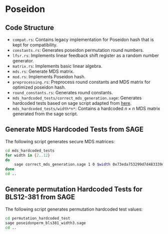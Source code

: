 # Poseidon

## Code Structure

* `compat.rs`: Contains legacy implementation for Poseidon hash that is kept for compatibility.
* `constants.rs`: Generates poseidon permutation round numbers.
* `lfsr.rs`: Implements linear feedback shift register as a random number generator.
* `matrix.rs`: Implements basic linear algebra.
* `mds.rs`: Generate MDS matrix.
* `mod.rs`: Implements Poseidon hash.
* `preprocessing.rs`: Preprocess round constants and MDS matrix for optimized poseidon hash.
* `round_constants.rs`: Generates round constants.
* `mds_hardcoded_tests/correct_mds_generation.sage`: Generates hardcoded tests based on sage script adapted from [here](https://extgit.iaik.tugraz.at/krypto/hadeshash/-/blob/master/code/generate_parameters_grain.sage).
* `mds_hardcoded_tests/width*n*`: Contains a hardcoded $n\times n$ MDS matrix generated from the sage script.

## Generate MDS Hardcoded Tests from SAGE

The following script generates secure MDS matrices:

```sh
cd mds_hardcoded_tests
for width in {2..12}
do
    sage correct_mds_generation.sage 1 0 $width 0x73eda753299d7d483339d80809a1d80553bda402fffe5bfeffffffff00000001
done
cd ..
```

## Generate permutation Hardcoded Tests for BLS12-381 from SAGE

The following script generates permutation hardcoded test values:

```sh
cd permutation_hardcoded_test
sage poseidonperm_bls381_width3.sage
cd ..
```
